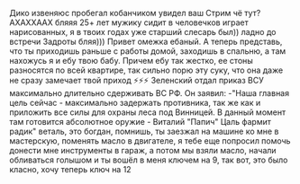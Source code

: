 Дико извеняюс пробегал кобанчиком увидел ваш Стрим чё тут? АХАХХААХ бляяя 25+ лет мужику сидит в человечков играет нарисованных, я в твоих годах уже старший слесарь был)) ладно до встречи Задроты бляя)))
Привет омежка ебаный. А теперь представь, что ты приходишь раньше с работы домой, заходишь в спальню, а там нахожусь я и ебу твою бабу. Причем ебу так жестко, ее стоны разносятся по всей квартире, так сильно порю эту суку, что она даже не сразу замечает твой приход
⚡⚡⚡ Зеленский отдал приказ ВСУ максимально длительно сдерживать ВС РФ. Он заявил: -"Наша главная цель сейчас - максимально задержать противника, так же как и приложить все силы для охраны леса под Винницей. В данный момент там готовится абсолютное оружие - Виталий "Папич" Цаль фармит радик"
веталь, это богдан, помнишь, ты заезжал на машине ко мне в мастерскую, поменять масло в двигателе, я тебе еще попросил помочь донести мне инструменты в гараж, а потом мы взяли масло, начали обливаться голышом и ты вошёл в меня ключем на 9, так вот, это было класно, хочу теперь ключ на 12
